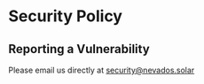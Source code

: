 # Security Policy

## Reporting a Vulnerability

Please email us directly at security@nevados.solar
